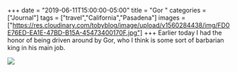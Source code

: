 +++
date = "2019-06-11T15:00:00-05:00"
title = "Gor "
categories = ["Journal"]
tags = ["travel","California","Pasadena"]
images = ["https://res.cloudinary.com/tobyblog/image/upload/v1560284438/img/FD0E76ED-EA1E-47BD-B15A-45473400170F.jpg"]
+++
Earlier today I had the honor of being driven around by Gor, who I think is some sort of barbarian king in his main job. 

![](https://res.cloudinary.com/tobyblog/image/upload/v1560284438/img/FD0E76ED-EA1E-47BD-B15A-45473400170F.jpg)
